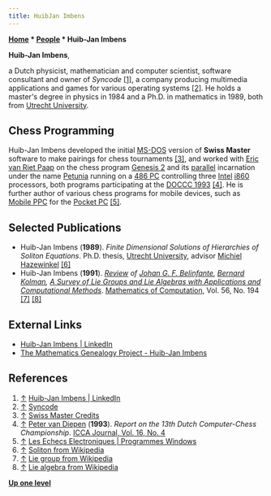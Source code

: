```yaml
---
title: HuibJan Imbens
---
```

**[Home](Home "Home") * [People](People "People") * Huib-Jan Imbens**

**Huib-Jan Imbens**,

a Dutch physicist, mathematician and computer scientist, software consultant and owner of *Syncode*
<a id="cite-note-1" href="#cite-ref-1">[1]</a>, a company producing multimedia applications and games for various operating systems
<a id="cite-note-2" href="#cite-ref-2">[2]</a>.
He holds a master's degree in physics in 1984 and a Ph.D. in mathematics in 1989, both from [Utrecht University](https://en.wikipedia.org/wiki/Utrecht_University).

## Chess Programming

Huib-Jan Imbens developed the initial [MS-DOS](MS-DOS "MS-DOS") version of **Swiss Master** software to make pairings for chess tournaments <a id="cite-note-3" href="#cite-ref-3">[3]</a>,
and worked with [Eric van Riet Paap](Eric_van_Riet_Paap "Eric van Riet Paap") on the chess program [Genesis 2](Genesis_NL "Genesis NL") and its [parallel](Parallel_Search "Parallel Search") incarnation under the name [Petunia](Petunia "Petunia") running on a [486 PC](X86 "X86") controlling three [Intel](Intel "Intel") [i860](I860 "I860") processors,
both programs participating at the [DOCCC 1993](DOCCC_1993 "DOCCC 1993") <a id="cite-note-4" href="#cite-ref-4">[4]</a>.
He is further author of various chess programs for mobile devices, such as [Mobile PPC](index.php?title=Mobile_PPC&action=edit&redlink=1 "Mobile PPC (page does not exist)") for the [Pocket PC](index.php?title=Pocket_PC&action=edit&redlink=1 "Pocket PC (page does not exist)") <a id="cite-note-5" href="#cite-ref-5">[5]</a>.

## Selected Publications

- Huib-Jan Imbens (**1989**). *Finite Dimensional Solutions of Hierarchies of Soliton Equations*. Ph.D. thesis, [Utrecht University](https://en.wikipedia.org/wiki/Utrecht_University), advisor [Michiel Hazewinkel](Mathematician#MHazewinkel "Mathematician") <a id="cite-note-6" href="#cite-ref-6">[6]</a>
- Huib-Jan Imbens (**1991**). *[Review](https://www.jstor.org/stable/2008421?refreqid=excelsior%3A25d8699aca4f2ae205fd2d18a46ad9a1) of [Johan G. F. Belinfante](https://dblp.uni-trier.de/pid/13/1836.html), [Bernard Kolman](https://dblp.uni-trier.de/pid/30/354.html), [A Survey of Lie Groups and Lie Algebras with Applications and Computational Methods](https://epubs.siam.org/doi/book/10.1137/1.9781611971330?mobileUi=0&)*. [Mathematics of Computation](https://en.wikipedia.org/wiki/Mathematics_of_Computation), Vol. 56, No. 194 <a id="cite-note-7" href="#cite-ref-7">[7]</a> <a id="cite-note-8" href="#cite-ref-8">[8]</a>

## External Links

- [Huib-Jan Imbens | LinkedIn](https://www.linkedin.com/in/huib-jan-imbens-93b3b72/)
- [The Mathematics Genealogy Project - Huib-Jan Imbens](https://www.mathgenealogy.org/id.php?id=51011)

## References

1. <a id="cite-ref-1" href="#cite-note-1">↑</a> [Huib-Jan Imbens | LinkedIn](https://www.linkedin.com/in/huib-jan-imbens-93b3b72/)
1. <a id="cite-ref-2" href="#cite-note-2">↑</a> [Syncode](http://www.syncode.nl/syncode/)
1. <a id="cite-ref-3" href="#cite-note-3">↑</a> [Swiss Master Credits](https://www.susendian.nl/swissmaster/index.html?credits.html)
1. <a id="cite-ref-4" href="#cite-note-4">↑</a> [Peter van Diepen](Peter_van_Diepen "Peter van Diepen") (**1993**). *Report on the 13th Dutch Computer-Chess Championship*. [ICCA Journal, Vol. 16, No. 4](ICGA_Journal#16_4 "ICGA Journal")
1. <a id="cite-ref-5" href="#cite-note-5">↑</a> [Les Echecs Electroniques | Programmes Windows](http://www.echecs.site/Windows.html)
1. <a id="cite-ref-6" href="#cite-note-6">↑</a> [Soliton from Wikipedia](https://en.wikipedia.org/wiki/Soliton)
1. <a id="cite-ref-7" href="#cite-note-7">↑</a> [Lie group from Wikipedia](https://en.wikipedia.org/wiki/Lie_group)
1. <a id="cite-ref-8" href="#cite-note-8">↑</a> [Lie algebra from Wikipedia](https://en.wikipedia.org/wiki/Lie_algebra)

**[Up one level](People "People")**


